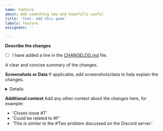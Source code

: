```yaml
---
name: Feature
about: Add something new and hopefully useful
title: 'feat: add this game'
labels: feature
assignees: ''

---
```


<!-- This section must be completed! -->
**Describe the changes**
- [ ] I have added a line in the [CHANGELOG.md](https://github.com/gamedig/node-gamedig/blob/master/CHANGELOG.md) file.
<!-- (example): `* Feat: Add a 10th character (By @you, #PR_NUMBER)` -->
<!-- Note: mentioning yourself is not necessary, everything else is! -->

A clear and concise summary of the changes.

**Screenshots or Data**
If applicable, add screenshots/data to help explain the changes.
<details>
This contains lots and lots of logs.
```
How to do a collapsible section:
<details>
This is hidden until it is not!
</details>
```
</details>

**Additional context**
Add any other context about the changes here, for example:
* 'Closes issue #T'
* 'Could be related to #F'
* 'This is similar to the #Two problem discussed on the Discord server.'
